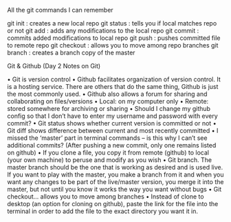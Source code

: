 All the git commands I can remember

git init : creates a new local repo
git status : tells you if local matches repo or not
git add : adds any modifications to the local repo
git commit : commits added modifications to local repo
git push : pushes committed file to remote repo
git checkout : allows you to move among repo branches
git branch : creates a branch copy of the master


Git & Github (Day 2 Notes on Git)

•	Git is version control
•	Github facilitates organization of version control. It is a hosting service. There are others that do the same thing,  Github is just the most commonly used.
•	Github also allows a forum for sharing and collaborating on files/versions
•	Local: on my computer only
•	Remote: stored somewhere for archiving or sharing
•	Should I change my github config so that I don’t have to enter my username and password with every commit? 
•	Git status shows whether current version is committed or not
•	Git diff shows difference between current and most recently committed
•	I missed the ‘master’ part in terminal commands – is this why I can’t see additional commits? (After pushing a new commit, only one remains listed on github)
•	If you clone a file, you copy it from remote (github) to local (your own machine) to peruse and modify as you wish
•	Git branch. The master branch should be the one that is working as desired and is used live. If you want to play with the master, you make a branch from it and when you want any changes to be part of the live/master version, you merge it into the master, but not until you know it works the way you want without bugs
•	Git checkout… allows you to move among branches
•	Instead of clone to desktop (an option for cloning on github), paste the link for the file into the terminal in order to add the file to the exact directory you want it in.
